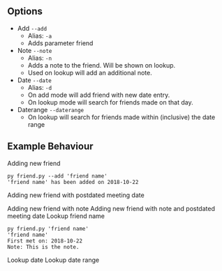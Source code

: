 ## Options
* Add `--add`
    * Alias: `-a`
    * Adds parameter friend
* Note `--note`
    * Alias: `-n`
    * Adds a note to the friend. Will be shown on lookup.
    * Used on lookup will add an additional note.
* Date `--date`
    * Alias: `-d`
    * On add mode will add friend with new date entry.
    * On lookup mode will search for friends made on that day.
* Daterange `--daterange`
    * On lookup will search for friends made within (inclusive) the date range
## Example Behaviour
Adding new friend
```
py friend.py --add 'friend name'
'friend name' has been added on 2018-10-22
```

Adding new friend with postdated meeting date


Adding new friend with note
Adding new friend with note and postdated meeting date
Lookup friend name
```
py friend.py 'friend name'
'friend name'
First met on: 2018-10-22
Note: This is the note.
```

Lookup date
Lookup date range